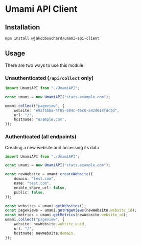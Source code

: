 # Umami API Client

## Installation

```shell
npm install @jakobbouchard/umami-api-client
```

## Usage

There are two ways to use this module:

### Unauthenticated (`/api/collect` only)

```ts
import UmamiAPI from "./UmamiAPI";

const umami = new UmamiAPI("stats.example.com");

umami.collect("pageview", {
	website: "e92f5bba-4f05-604c-46c0-a42d618fdc9d",
	url: "/",
	hostname: "example.com",
});
```

### Authenticated (all endpoints)

Creating a new website and accessing its data

```ts
import UmamiAPI from "./UmamiAPI";

const umami = new UmamiAPI("stats.example.com");

const newWebsite = umami.createWebsite({
	domain: "test.com",
	name: "test.com",
	enable_share_url: false,
	public: false,
});

const websites = umami.getWebsites();
const pageviews = umami.getPageViews(newWebsite.website_id);
const metrics = umami.getMetrics(newWebsite.website_id);
umami.collect("pageview", {
	website: newWebsite.website_uuid,
	url: "/",
	hostname: newWebsite.domain,
});
```
